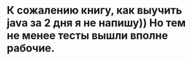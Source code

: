 # К сожалению книгу, как выучить java за 2 дня я не напишу)) Но тем не менее тесты вышли вполне рабочие.
